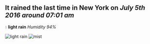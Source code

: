 ## It rained the last time in New York on *July 5th 2016 around 07:01 am*
💧  **light rain** *Humidity 94%*

![light rain](http://openweathermap.org/img/w/10d.png) ![mist](http://openweathermap.org/img/w/50d.png)
